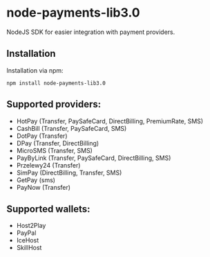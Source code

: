 # node-payments-lib3.0
NodeJS SDK for easier integration with payment providers.

## Installation
Installation via npm:
```
npm install node-payments-lib3.0
```

## Supported providers:
- HotPay (Transfer, PaySafeCard, DirectBilling, PremiumRate, SMS)
- CashBill (Transfer, PaySafeCard, SMS)
- DotPay (Transfer)
- DPay (Transfer, DirectBilling)
- MicroSMS (Transfer, SMS)
- PayByLink (Transfer, PaySafeCard, DirectBilling, SMS)
- Przelewy24 (Transfer)
- SimPay (DirectBilling, Transfer, SMS)
- GetPay (sms)
- PayNow (Transfer)

## Supported wallets:
- Host2Play
- PayPal
- IceHost
- SkillHost
